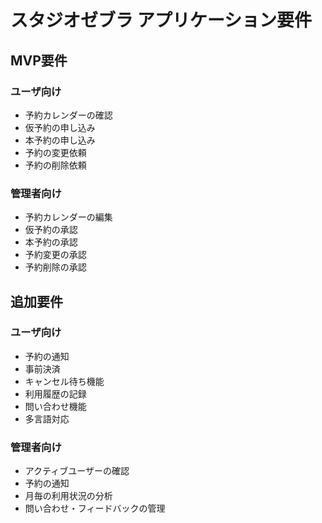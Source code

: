 # スタジオゼブラ アプリケーション要件
## MVP要件
### ユーザ向け
- 予約カレンダーの確認
- 仮予約の申し込み
- 本予約の申し込み
- 予約の変更依頼
- 予約の削除依頼

### 管理者向け
- 予約カレンダーの編集
- 仮予約の承認
- 本予約の承認
- 予約変更の承認
- 予約削除の承認  
  
## 追加要件
### ユーザ向け
- 予約の通知
- 事前決済
- キャンセル待ち機能
- 利用履歴の記録
- 問い合わせ機能
- 多言語対応

### 管理者向け
- アクティブユーザーの確認
- 予約の通知
- 月毎の利用状況の分析
- 問い合わせ・フィードバックの管理